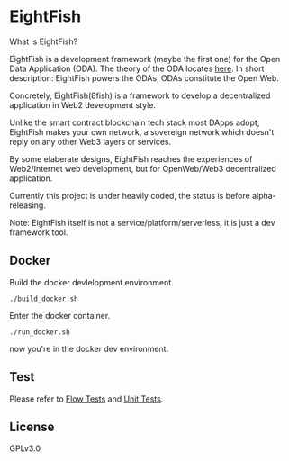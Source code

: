 # EightFish

What is EightFish?

EightFish is a development framework (maybe the first one) for the Open Data Application (ODA). The theory of the ODA locates [here](https://medium.com/@daogangtang/the-road-to-open-web-b684879a5571). In short description: EightFish powers the ODAs, ODAs constitute the Open Web.

Concretely, EightFish(8fish) is a framework to develop a decentralized application in Web2 development style.

Unlike the smart contract blockchain tech stack most DApps adopt, EightFish makes your own network, a sovereign network which doesn't reply on any other Web3 layers or services.

By some elaberate designs, EightFish reaches the experiences of Web2/Internet web development, but for OpenWeb/Web3 decentralized application.

Currently this project is under heavily coded, the status is before alpha-releasing.

Note: EightFish itself is not a service/platform/serverless, it is just a dev framework tool.

## Docker

Build the docker devlelopment environment.

```
./build_docker.sh
```

Enter the docker container.

```
./run_docker.sh
```

now you're in the docker dev environment.

## Test

Please refer to [Flow Tests](./flow_tests.md) and [Unit Tests](./unit_tests.md).

## License

GPLv3.0
